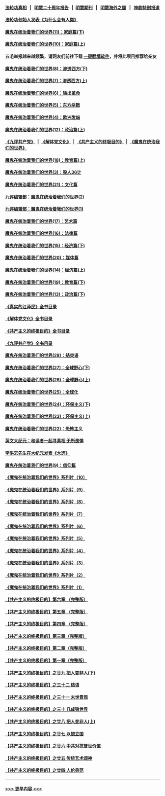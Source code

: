 #### [法轮功真相](https://github.com/gfw-breaker/truth/blob/master/README.md?t=0) &nbsp;&nbsp;|&nbsp;&nbsp; [明慧二十周年报告](https://github.com/gfw-breaker/mh-reports/blob/master/README.md?t=0) &nbsp;&nbsp;|&nbsp;&nbsp;[明慧期刊](https://github.com/gfw-breaker/mh-qikan) &nbsp;&nbsp;|&nbsp;&nbsp; [明慧海外之窗](https://github.com/gfw-breaker/mh-news/blob/master/README.md?t=0) &nbsp;&nbsp;|&nbsp;&nbsp; [神韵特别报道](https://github.com/gfw-breaker/mh-news/blob/master/shenyun.md?t=0)
#### [法轮功创始人发表《为什么会有人类》](../pages/nsc422/n13912117.md?t=01252143) 
#### [魔鬼在统治着我们的世界(11)：家庭篇(下)](../pages/nsc422/n10440961.md?t=01252143) 
#### [魔鬼在统治着我们的世界(10)：家庭篇(上)](../pages/nsc422/n10435448.md?t=01252143) 
#### 五毛举报越来越频繁，请网友们前往下载 [一键翻墙软件](https://github.com/gfw-breaker/ssr-accounts)，并将此项目推荐给亲友
#### [魔鬼在统治着我们的世界(8)：渗透西方(下)](../pages/nsc422/n10429603.md?t=01252143) 
#### [魔鬼在统治着我们的世界(7)：渗透西方(上)](../pages/nsc422/n10426013.md?t=01252143) 
#### [魔鬼在统治着我们的世界(6)：输出革命](../pages/nsc422/n10421536.md?t=01252143) 
#### [魔鬼在统治着我们的世界(5)：东方杀戮](../pages/nsc422/n10417707.md?t=01252143) 
#### [魔鬼在统治着我们的世界(4)：欧洲发端](../pages/nsc422/n10414890.md?t=01252143) 
#### [魔鬼在统治着我们的世界(12)：政治篇(上)](../pages/nsc422/n10444576.md?t=01252143) 
#### [《九评共产党》](https://github.com/begood0513/9ping.md/blob/master/README.md) &nbsp;|&nbsp; [《解体党文化》](../../../../jtdwh.md/blob/master/README.md)  &nbsp;|&nbsp; [《共产主义的终极目的》](../../../../gczydzjmd.md/blob/master/README.md) &nbsp;|&nbsp; [《魔鬼在统治我们的世界》](../../../../mgztzwmdsj.md/blob/master/README.md) 
#### [魔鬼在统治着我们的世界(18)：教育篇(上)](../pages/nsc422/n10526970.md?t=01252143) 
#### [魔鬼在统治着我们的世界(3)：毁人36计](../pages/nsc422/n10411583.md?t=01252143) 
#### [魔鬼在统治着我们的世界(21)：文化篇](../pages/nsc422/n10597706.md?t=01252143) 
#### [九评编辑部：魔鬼在统治着我们的世界(2)](../pages/nsc422/n10410036.md?t=01252143) 
#### [九评编辑部：魔鬼在统治着我们的世界(1)](../pages/nsc422/n10406825.md?t=01252143) 
#### [魔鬼在统治着我们的世界(17)：艺术篇](../pages/nsc422/n10499093.md?t=01252143) 
#### [魔鬼在统治着我们的世界(16)：法律篇](../pages/nsc422/n10485969.md?t=01252143) 
#### [魔鬼在统治着我们的世界(15)：经济篇(下)](../pages/nsc422/n10469975.md?t=01252143) 
#### [魔鬼在统治着我们的世界(20)：媒体篇](../pages/nsc422/n10586579.md?t=01252143) 
#### [魔鬼在统治着我们的世界(14)：经济篇(上)](../pages/nsc422/n10457370.md?t=01252143) 
#### [魔鬼在统治着我们的世界(19)：教育篇(下)](../pages/nsc422/n10564808.md?t=01252143) 
#### [魔鬼在统治着我们的世界(13)：政治篇(下)](../pages/nsc422/n10448270.md?t=01252143) 
#### [《真实的江泽民》全书目录](../pages/nsc422/n13721399.md?t=01252143) 
#### [《解体党文化》全书目录](../pages/nsc422/n13721157.md?t=01252143) 
#### [《共产主义的终极目的》全书目录](../pages/nsc422/n13721048.md?t=01252143) 
#### [《九评共产党》全书目录](../pages/nsc422/n13708085.md?t=01252143) 
#### [魔鬼在统治着我们的世界(28)：结束语](../pages/nsc422/n10936246.md?t=01252143) 
#### [魔鬼在统治着我们的世界(27)：全球野心(下)](../pages/nsc422/n10928319.md?t=01252143) 
#### [魔鬼在统治着我们的世界(26)：全球野心(上)](../pages/nsc422/n10900318.md?t=01252143) 
#### [魔鬼在统治着我们的世界(25)：全球化](../pages/nsc422/n10788205.md?t=01252143) 
#### [魔鬼在统治着我们的世界(24)：环保主义(下)](../pages/nsc422/n10695307.md?t=01252143) 
#### [魔鬼在统治着我们的世界(23)：环保主义(上)](../pages/nsc422/n10688613.md?t=01252143) 
#### [魔鬼在统治着我们的世界(22)：恐怖主义](../pages/nsc422/n10614727.md?t=01252143) 
#### [英文大纪元：和读者一起寻真相 无所畏惧](../pages/nsc422/n12542027.md?t=01252143) 
#### [李洪志先生在大纪元发表《大选》](../pages/nsc422/n12534746.md?t=01252143) 
#### [魔鬼在统治着我们的世界(9)：信仰篇](../pages/nsc422/n10432159.md?t=01252143) 
#### [《魔鬼在统治着我们的世界》系列片（10）](../pages/nsc422/n12292670.md?t=01252143) 
#### [《魔鬼在统治着我们的世界》系列片（9）](../pages/nsc422/n12290859.md?t=01252143) 
#### [《魔鬼在统治着我们的世界》系列片（8）](../pages/nsc422/n12287445.md?t=01252143) 
#### [《魔鬼在统治着我们的世界》系列片（7）](../pages/nsc422/n12283425.md?t=01252143) 
#### [《魔鬼在统治着我们的世界》系列片（6）](../pages/nsc422/n12282314.md?t=01252143) 
#### [《魔鬼在统治着我们的世界》系列片（5）](../pages/nsc422/n12281419.md?t=01252143) 
#### [《魔鬼在统治着我们的世界》系列片（4）](../pages/nsc422/n12274024.md?t=01252143) 
#### [《魔鬼在统治着我们的世界》系列片（3）](../pages/nsc422/n12271322.md?t=01252143) 
#### [《魔鬼在统治着我们的世界》系列片（2）](../pages/nsc422/n12269049.md?t=01252143) 
#### [《魔鬼在统治着我们的世界》系列片（1）](../pages/nsc422/n12267575.md?t=01252143) 
#### [【共产主义的终极目的】第六章 （完整版）](../pages/nsc422/n11428913.md?t=01252143) 
#### [【共产主义的终极目的】第五章 （完整版）](../pages/nsc422/n11428912.md?t=01252143) 
#### [【共产主义的终极目的】第四章 （完整版）](../pages/nsc422/n11428907.md?t=01252143) 
#### [【共产主义的终极目的】第三章（完整版）](../pages/nsc422/n11428848.md?t=01252143) 
#### [【共产主义的终极目的】第二章（完整版）](../pages/nsc422/n11428831.md?t=01252143) 
#### [【共产主义的终极目的】第一章（完整版）](../pages/nsc422/n11417651.md?t=01252143) 
#### [【共产主义的终极目的】之廿九 把人变非人(下)](../pages/nsc422/n11344140.md?t=01252143) 
#### [【共产主义的终极目的】之三十二 结语](../pages/nsc422/n11360535.md?t=01252143) 
#### [【共产主义的终极目的】之三十一 末世景观](../pages/nsc422/n11351129.md?t=01252143) 
#### [【共产主义的终极目的】之三十 几成狼世界](../pages/nsc422/n11348280.md?t=01252143) 
#### [【共产主义的终极目的】之廿八 把人变非人(上)](../pages/nsc422/n11340492.md?t=01252143) 
#### [【共产主义的终极目的】之廿七 以恨立国](../pages/nsc422/n11336944.md?t=01252143) 
#### [【共产主义的终极目的】之廿六 中共对抗普世价值](../pages/nsc422/n11324785.md?t=01252143) 
#### [【共产主义的终极目的】之廿五 传统艺术颂神](../pages/nsc422/n11296396.md?t=01252143) 
#### [【共产主义的终极目的】之廿四 人伦典范](../pages/nsc422/n11296397.md?t=01252143) 

----
#### [ >>> 更早内容 <<< ](../indexes/nsc422-earlier.md)
